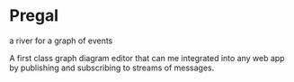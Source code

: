 # Pregal
a river for a graph of events

A first class graph diagram editor that can me integrated into any web app by 
publishing and subscribing to streams of messages.
